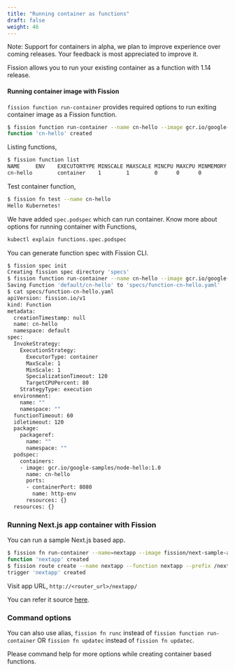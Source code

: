 ```yaml
---
title: "Running container as functions"
draft: false
weight: 46
---
```


Note: Support for containers in alpha, we plan to improve experience over coming releases.
Your feedback is most appreciated to improve it.

Fission allows you to run your existing container as a function with 1.14 release.

#### Running container image with Fission

`fission function run-container` provides required options to run exiting container image as a Fission function.

```sh
$ fission function run-container --name cn-hello --image gcr.io/google-samples/node-hello:1.0 --port 8080
function 'cn-hello' created
```

Listing functions,

```bash
$ fission function list
NAME     ENV    EXECUTORTYPE MINSCALE MAXSCALE MINCPU MAXCPU MINMEMORY MAXMEMORY TARGETCPU SECRETS CONFIGMAPS
cn-hello        container    1        1        0      0      0         0         80
```

Test container function,

```bash
$ fission fn test --name cn-hello
Hello Kubernetes!
```

We have added `spec.podspec` which can run container. Know more about options for running container with Functions,

```sh
kubectl explain functions.spec.podspec
```

You can generate function spec with Fission CLI.

```sh
$ fission spec init
Creating fission spec directory 'specs'
$ fission function run-container --name cn-hello --image gcr.io/google-samples/node-hello:1.0 --port 8080 --spec
Saving Function 'default/cn-hello' to 'specs/function-cn-hello.yaml'
$ cat specs/function-cn-hello.yaml
apiVersion: fission.io/v1
kind: Function
metadata:
  creationTimestamp: null
  name: cn-hello
  namespace: default
spec:
  InvokeStrategy:
    ExecutionStrategy:
      ExecutorType: container
      MaxScale: 1
      MinScale: 1
      SpecializationTimeout: 120
      TargetCPUPercent: 80
    StrategyType: execution
  environment:
    name: ""
    namespace: ""
  functionTimeout: 60
  idletimeout: 120
  package:
    packageref:
      name: ""
      namespace: ""
  podspec:
    containers:
    - image: gcr.io/google-samples/node-hello:1.0
      name: cn-hello
      ports:
      - containerPort: 8080
        name: http-env
      resources: {}
  resources: {}
```

### Running Next.js app container with Fission

You can run a sample Next.js based app.

```sh
$ fission fn run-container --name=nextapp --image fission/next-sample-app:1.0.0 --port 3000
function 'nextapp' created
$ fission route create --name nextapp --function nextapp --prefix /nextapp --keepprefix
trigger 'nextapp' created
```

Visit app URL, `http://<router_url>/nextapp/`

You can refer it source [here](https://github.com/fission/examples/tree/master/container-functions/next-app).

### Command options

You can also use alias, `fission fn runc` instead of `fission function run-container` OR
`fission fn updatec` instead of `fission fn updatec`.

Please command help for more options while creating container based functions.
